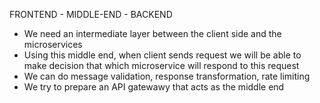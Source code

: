 FRONTEND - MIDDLE-END - BACKEND

- We need an intermediate layer between the client side and the microservices 
- Using this middle end, when client sends request we will be able to make decision that which microservice will respond to this request
- We can do message validation, response transformation, rate limiting
- We try to prepare an API gatewawy that acts as the middle end
